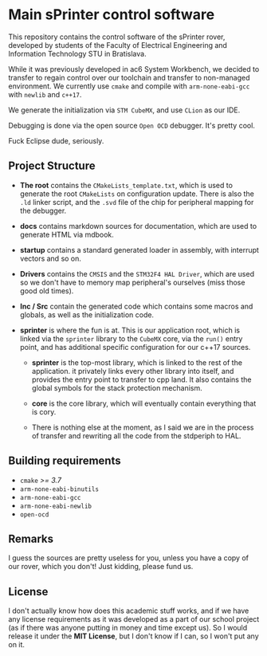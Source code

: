 # Main sPrinter control software

This repository contains the control software of the sPrinter rover,
developed by students of the Faculty of Electrical Engineering and Information
Technology STU in Bratislava.

While it was previously developed in ac6 System Workbench, we decided to transfer
to regain control over our toolchain and transfer to non-managed environment.
We currently use `cmake` and compile with `arm-none-eabi-gcc` with `newlib` and `c++17`.

We generate the initialization via `STM CubeMX`, and use `CLion` as our IDE.

Debugging is done via the open source `Open OCD` debugger. It's pretty cool.

Fuck Eclipse dude, seriously.

## Project Structure

- __The root__ contains the `CMakeLists_template.txt`, which is used to generate
the root `CMakeLists` on configuration update. There is also the `.ld` linker script,
and the `.svd` file of the chip for peripheral mapping for the debugger.

- __docs__ contains markdown sources for documentation, which are used to generate HTML via mdbook.

- __startup__ contains a standard generated loader in assembly, with interrupt
vectors and so on.

- __Drivers__ contains the `CMSIS` and the `STM32F4 HAL Driver`, which are used
so we don't have to memory map peripheral's ourselves (miss those good old times).

- __Inc / Src__ contain the generated code which contains some macros and globals,
as well as the initialization code.

- __sprinter__ is where the fun is at. This is our application root, which is linked
via the `sprinter` library to the `CubeMX` core, via the `run()` entry point, and has
additional specific configuration for our c++17 sources.

  - __sprinter__ is the top-most library, which is linked to the rest of the application.
  it privately links every other library into itself, and provides the entry point to
  transfer to cpp land. It also contains the global symbols for the stack protection mechanism.

  - __core__ is the core library, which will eventually contain everything that is cory.

  - There is nothing else at the moment, as I said we are in the process of transfer and rewriting
  all the code from the stdperiph to HAL.

## Building requirements

- `cmake` _>= 3.7_
- `arm-none-eabi-binutils`
- `arm-none-eabi-gcc`
- `arm-none-eabi-newlib`
- `open-ocd`

## Remarks

I guess the sources are pretty useless for you, unless you have a copy
of our rover, which you don't! Just kidding, please fund us.

## License

I don't actually know how does this academic stuff works, and if we have
any license requirements as it was developed as a part of our school project
(as if there was anyone putting in money and time except us). So I would
release it under the __MIT License__, but I don't know if I can, so I won't put any
on it.
